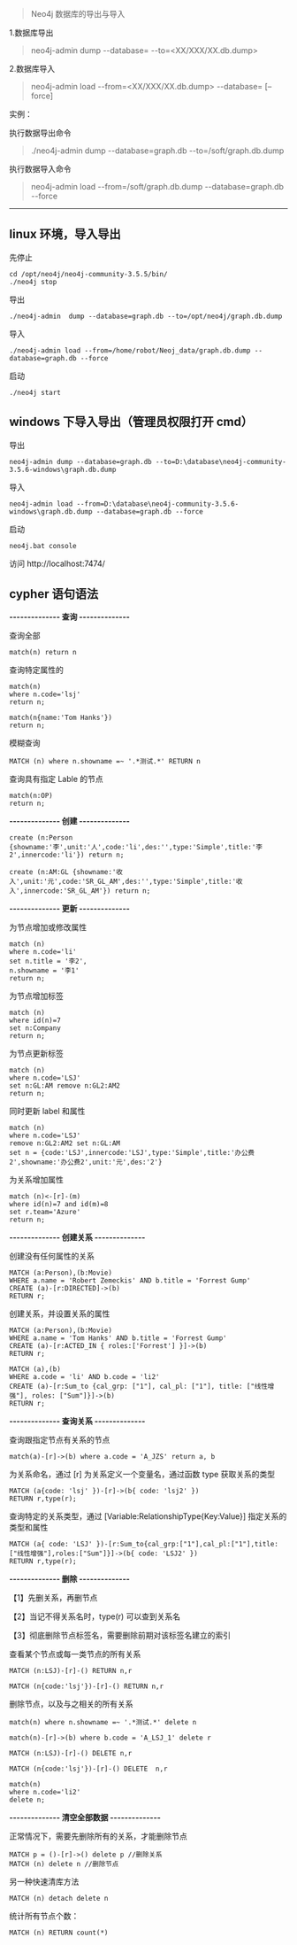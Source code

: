 > Neo4j 数据库的导出与导入
 
1.数据库导出

> neo4j-admin dump --database=<database> --to=<XX/XXX/XX.db.dump>

2.数据库导入

>neo4j-admin load --from=<XX/XXX/XX.db.dump> --database=<database> [–force]

实例：

执行数据导出命令

>./neo4j-admin  dump --database=graph.db --to=/soft/graph.db.dump


执行数据导入命令
>neo4j-admin load --from=/soft/graph.db.dump --database=graph.db --force



---




## linux 环境，导入导出



先停止



```plain
cd /opt/neo4j/neo4j-community-3.5.5/bin/
./neo4j stop
```



导出



```plain
./neo4j-admin  dump --database=graph.db --to=/opt/neo4j/graph.db.dump
```



导入



```plain
./neo4j-admin load --from=/home/robot/Neoj_data/graph.db.dump --database=graph.db --force
```



启动



```plain
./neo4j start
```



## windows 下导入导出（管理员权限打开 cmd）



导出



```plain
neo4j-admin dump --database=graph.db --to=D:\database\neo4j-community-3.5.6-windows\graph.db.dump
```



导入



```plain
neo4j-admin load --from=D:\database\neo4j-community-3.5.6-windows\graph.db.dump --database=graph.db --force
```



启动



```plain
neo4j.bat console
```



访问
http://localhost:7474/



## cypher 语句语法



**-------------- 查询 --------------**



查询全部



```plain
match(n) return n
```



查询特定属性的



```plain
match(n) 
where n.code='lsj' 
return n;
```



```plain
match(n{name:'Tom Hanks'}) 
return n;
```



模糊查询



```plain
MATCH (n) where n.showname =~ '.*测试.*' RETURN n
```



查询具有指定 Lable 的节点



```plain
match(n:OP) 
return n;
```



**-------------- 创建 --------------**



```plain
create (n:Person {showname:'李',unit:'人',code:'li',des:'',type:'Simple',title:'李2',innercode:'li'}) return n;
```



```plain
create (n:AM:GL {showname:'收入',unit:'元',code:'SR_GL_AM',des:'',type:'Simple',title:'收入',innercode:'SR_GL_AM'}) return n;
```



**-------------- 更新 --------------**

为节点增加或修改属性



```plain
match (n)
where n.code='li'
set n.title = '李2',
n.showname = '李1'
return n;
```



为节点增加标签



```plain
match (n)
where id(n)=7
set n:Company
return n;
```



为节点更新标签



```plain
match (n)
where n.code='LSJ'
set n:GL:AM remove n:GL2:AM2
return n;
```



同时更新 label 和属性



```plain
match (n)
where n.code='LSJ'
remove n:GL2:AM2 set n:GL:AM 
set n = {code:'LSJ',innercode:'LSJ',type:'Simple',title:'办公费2',showname:'办公费2',unit:'元',des:'2'}
```



为关系增加属性



```plain
match (n)<-[r]-(m)
where id(n)=7 and id(m)=8
set r.team='Azure'
return n;
```



**-------------- 创建关系 --------------**

创建没有任何属性的关系



```plain
MATCH (a:Person),(b:Movie)
WHERE a.name = 'Robert Zemeckis' AND b.title = 'Forrest Gump'
CREATE (a)-[r:DIRECTED]->(b)
RETURN r;
```



创建关系，并设置关系的属性



```plain
MATCH (a:Person),(b:Movie)
WHERE a.name = 'Tom Hanks' AND b.title = 'Forrest Gump'
CREATE (a)-[r:ACTED_IN { roles:['Forrest'] }]->(b)
RETURN r;
```



```plain
MATCH (a),(b)
WHERE a.code = 'li' AND b.code = 'li2'
CREATE (a)-[r:Sum_to {cal_grp: ["1"], cal_pl: ["1"], title: ["线性增强"], roles: ["Sum"]}]->(b)
RETURN r;
```



**-------------- 查询关系 --------------**

查询跟指定节点有关系的节点



```plain
match(a)-[r]->(b) where a.code = 'A_JZS' return a, b
```



为关系命名，通过 [r] 为关系定义一个变量名，通过函数 type 获取关系的类型



```plain
MATCH (a{code: 'lsj' })-[r]->(b{ code: 'lsj2' })
RETURN r,type(r);
```



查询特定的关系类型，通过 [Variable:RelationshipType{Key:Value}] 指定关系的类型和属性



```plain
MATCH (a{ code: 'LSJ' })-[r:Sum_to{cal_grp:["1"],cal_pl:["1"],title:["线性增强"],roles:["Sum"]}]->(b{ code: 'LSJ2' })
RETURN r,type(r);
```



**-------------- 删除 --------------**

【1】先删关系，再删节点

【2】当记不得关系名时，type(r) 可以查到关系名

【3】彻底删除节点标签名，需要删除前期对该标签名建立的索引



查看某个节点或每一类节点的所有关系



```plain
MATCH (n:LSJ)-[r]-() RETURN n,r
```



```plain
MATCH (n{code:'lsj'})-[r]-() RETURN n,r
```



删除节点，以及与之相关的所有关系



```plain
match(n) where n.showname =~ '.*测试.*' delete n

match(n)-[r]->(b) where b.code = 'A_LSJ_1' delete r

MATCH (n:LSJ)-[r]-() DELETE n,r
```



```plain
MATCH (n{code:'lsj'})-[r]-() DELETE  n,r
```



```plain
match(n) 
where n.code='li2' 
delete n;
```



**-------------- 清空全部数据 --------------**

正常情况下，需要先删除所有的关系，才能删除节点



```plain
MATCH p = ()-[r]->() delete p //删除关系
MATCH (n) delete n //删除节点
```



另一种快速清库方法



```plain
MATCH (n) detach delete n
```



统计所有节点个数：



```plain
MATCH (n) RETURN count(*)
```





